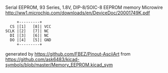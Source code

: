 Serial EEPROM, 93 Series, 1.8V, DIP-8/SOIC-8
EEPROM memory Microwire
http://ww1.microchip.com/downloads/en/DeviceDoc/20001749K.pdf


	     +---------+
	  CS |[1]   [8]| VCC
	SCLK |[2]   [7]| NC
	  DI |[3]   [6]| NC
	  DO |[4]   [5]| GND
	     +---------+


generated by https://github.com/FBEZ/Pinout-AsciiArt from https://github.com/ask6483/kicad-symbols/blob/master/Memory_EEPROM.kicad_sym